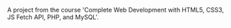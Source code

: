 A project from the course 'Complete Web Development with HTML5, CSS3, JS Fetch API, PHP, and MySQL'.
